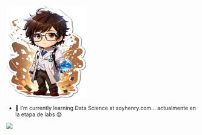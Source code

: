 <img src="Scientist.png" alt="chibi" style="height: 245px; width:210px;">

- 🌱 I’m currently learning Data Science at soyhenry.com...
     actualmente en la etapa de labs 😓
<!---
MRCSIBR/MRCSIBR is a ✨ special ✨ repository because its `README.md` (this file) appears on your GitHub profile.
You can click the Preview link to take a look at your changes.
--->
<img height="150" src="https://github-readme-stats.vercel.app/api/top-langs/?username=MRCSIBR&theme=dark&layout=compact&count_private=true" />
